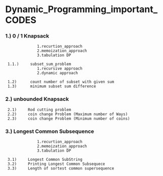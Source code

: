 # Dynamic_Programming_important_ CODES

###  1.)     0 / 1 Knapsack
                  1.recurtion_approach
                  2.memoization_approach
                  3.tabulation DP   
                  
     1.1.)     subset_sum_problem
                  1.recursive approach
                  2.dynamic approach   
                  
     1.2)      count number of subset with given sum
     1.3)      minimum subset sum difference
     
###  2.)      unbounded Knapsack

     2.1)     Rod cutting problem
     2.2)     coin change Problem (Maximum number of Ways)
     2.3)     coin change Problem (Minimum number of coins)
     
###	 3.)      Longest Common Subsequence
                  1.recurtion_approach
                  2.memoization_approach
                  3.tabulation DP
                  
     3.1)     Longest Common SubString
     3.2)     Printing Longest Common Subsequece
     3.3)     Length of sortest common supersequence
     
                  
